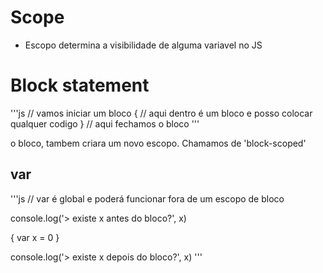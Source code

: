 # Scope

* Escopo determina a visibilidade de alguma variavel no
JS


# Block statement
'''js
// vamos iniciar um bloco
{
    // aqui dentro é um bloco e posso colocar qualquer
    codigo
} // aqui fechamos o bloco
'''

o bloco, tambem criara um novo escopo. Chamamos de
'block-scoped'

## var
'''js
// var é global e poderá funcionar fora de um escopo de bloco

console.log('> existe x antes do bloco?', x)

{
    var x = 0
}

console.log('> existe x depois do bloco?', x)
'''

